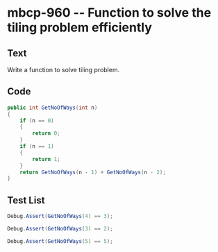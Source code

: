 # mbcp-960 -- Function to solve the tiling problem efficiently

## Text

Write a function to solve tiling problem.

## Code

```csharp
public int GetNoOfWays(int n) 
{
    if (n == 0) 
    {
        return 0;
    }
    if (n == 1) 
    {
        return 1;
    }
    return GetNoOfWays(n - 1) + GetNoOfWays(n - 2);
}
```

## Test List

```csharp
Debug.Assert(GetNoOfWays(4) == 3);
```

```csharp
Debug.Assert(GetNoOfWays(3) == 2);
```

```csharp
Debug.Assert(GetNoOfWays(5) == 5);
```
